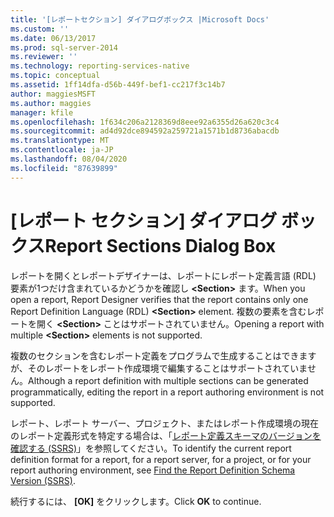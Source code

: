 ```yaml
---
title: '[レポートセクション] ダイアログボックス |Microsoft Docs'
ms.custom: ''
ms.date: 06/13/2017
ms.prod: sql-server-2014
ms.reviewer: ''
ms.technology: reporting-services-native
ms.topic: conceptual
ms.assetid: 1ff14dfa-d56b-449f-bef1-cc217f3c14b7
author: maggiesMSFT
ms.author: maggies
manager: kfile
ms.openlocfilehash: 1f634c206a2128369d8eee92a6355d26a620c3c4
ms.sourcegitcommit: ad4d92dce894592a259721a1571b1d8736abacdb
ms.translationtype: MT
ms.contentlocale: ja-JP
ms.lasthandoff: 08/04/2020
ms.locfileid: "87639899"
---
```

# <a name="report-sections-dialog-box"></a><span data-ttu-id="39c60-102">[レポート セクション] ダイアログ ボックス</span><span class="sxs-lookup"><span data-stu-id="39c60-102">Report Sections Dialog Box</span></span>
  <span data-ttu-id="39c60-103">レポートを開くとレポートデザイナーは、レポートにレポート定義言語 (RDL) 要素が1つだけ含まれているかどうかを確認し **\<Section>** ます。</span><span class="sxs-lookup"><span data-stu-id="39c60-103">When you open a report, Report Designer verifies that the report contains only one Report Definition Language (RDL) **\<Section>** element.</span></span> <span data-ttu-id="39c60-104">複数の要素を含むレポートを開く **\<Section>** ことはサポートされていません。</span><span class="sxs-lookup"><span data-stu-id="39c60-104">Opening a report with multiple **\<Section>** elements is not supported.</span></span>  
  
 <span data-ttu-id="39c60-105">複数のセクションを含むレポート定義をプログラムで生成することはできますが、そのレポートをレポート作成環境で編集することはサポートされていません。</span><span class="sxs-lookup"><span data-stu-id="39c60-105">Although a report definition with multiple sections can be generated programmatically, editing the report in a report authoring environment is not supported.</span></span>  
  
 <span data-ttu-id="39c60-106">レポート、レポート サーバー、プロジェクト、またはレポート作成環境の現在のレポート定義形式を特定する場合は、「[レポート定義スキーマのバージョンを確認する &#40;SSRS&#41;](reports/find-the-report-definition-schema-version-ssrs.md)」を参照してください。</span><span class="sxs-lookup"><span data-stu-id="39c60-106">To identify the current report definition format for a report, for a report server, for a project, or for your report authoring environment, see [Find the Report Definition Schema Version &#40;SSRS&#41;](reports/find-the-report-definition-schema-version-ssrs.md).</span></span>  
  
 <span data-ttu-id="39c60-107">続行するには、 **[OK]** をクリックします。</span><span class="sxs-lookup"><span data-stu-id="39c60-107">Click **OK** to continue.</span></span>  
  
  
